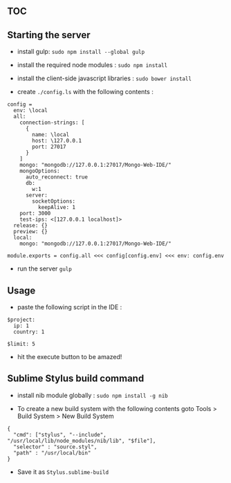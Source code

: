 ## TOC

## Starting the server

* install gulp: 
``` sudo npm install --global gulp ```

* install the required node modules :
``` sudo npm install ```

* install the client-side javascript libraries :
``` sudo bower install ```

* create ``` ./config.ls ``` with the following contents :
```
config =
  env: \local
  all:
    connection-strings: [
      {
        name: \local
        host: \127.0.0.1
        port: 27017
      }
    ]
    mongo: "mongodb://127.0.0.1:27017/Mongo-Web-IDE/"
    mongoOptions:
      auto_reconnect: true
      db:
        w:1
      server:
        socketOptions: 
          keepAlive: 1
    port: 3000
    test-ips: <[127.0.0.1 localhost]>
  release: {}
  preview: {}
  local:
    mongo: "mongodb://127.0.0.1:27017/Mongo-Web-IDE/"

module.exports = config.all <<< config[config.env] <<< env: config.env
```

* run the server
``` gulp ```



## Usage

* paste the following script in the IDE : 
```
$project:
  ip: 1
  country: 1
  
$limit: 5
```

* hit the execute button to be amazed!



## Sublime Stylus build command

* install nib module globally :
``` sudo npm install -g nib ```

* To create a new build system with the following contents goto Tools > Build System > New Build System
```
{
  "cmd": ["stylus", "--include", "/usr/local/lib/node_modules/nib/lib", "$file"],
  "selector" : "source.styl",
  "path" : "/usr/local/bin"
}
```

* Save it as ``` Stylus.sublime-build ```